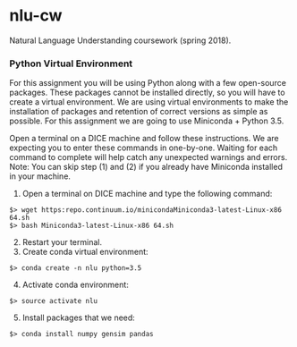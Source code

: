 # nlu-cw
Natural Language Understanding coursework (spring 2018).

### Python Virtual Environment 
For this assignment you will be using Python along with a few open-source packages. These packages cannot be installed directly, so you will have to create a virtual environment. We are using virtual environments to make the installation of packages and retention of correct versions as simple as possible. For this assignment we are going to use Miniconda + Python 3.5.

Open a terminal on a DICE machine and follow these instructions. We are expecting you to enter these commands in one-by-one. Waiting for each command to complete will help catch any unexpected warnings and errors.
Note: You can skip step (1) and (2) if you already have Miniconda installed in your machine.

1. Open a terminal on DICE machine and type the following command:
```
$> wget https:repo.continuum.io/minicondaMiniconda3-latest-Linux-x86 64.sh 
$> bash Miniconda3-latest-Linux-x86 64.sh
```
2. Restart your terminal.
3. Create conda virtual environment:
```
$> conda create -n nlu python=3.5
```
4. Activate conda environment:
```
$> source activate nlu
```
5. Install packages that we need:
```
$> conda install numpy gensim pandas
```

